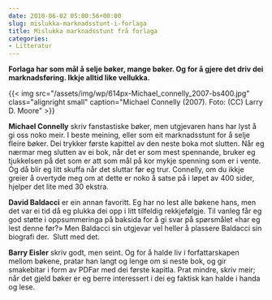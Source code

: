 ```yaml
---
date: 2010-06-02 05:00:56+00:00
slug: mislukka-marknadsstunt-i-forlaga
title: Mislukka marknadsstunt frå forlaga
categories:
- Litteratur
---
```


**Forlaga har som mål å selje bøker, mange bøker. Og for å gjere det driv dei marknadsføring. Ikkje alltid like vellukka.**

<!--more-->

{{< img src="/assets/img/wp/614px-Michael_connelly_2007-bs400.jpg" class="alignright small" caption="Michael Connelly (2007). Foto: (CC) Larry D. Moore" >}}

**Michael Connelly** skriv fanstastiske bøker, men utgjevaren hans har lyst å gi oss noko meir. I beste meining, eller som eit marknadsstunt for å selje fleire bøker. Dei trykker første kapittel av den neste boka mot slutten. Når eg nærmar meg slutten av ei bok, når det er som mest spennande, bruker eg tjukkelsen på det som er att som mål på kor mykje spenning som er i vente. Og då blir eg litt skuffa når det sluttar før eg trur. Connelly, om du ikkje greier å overtyde meg om at dette er noko å satse på i løpet av 400 sider, hjelper det lite med 30 ekstra.

**David Baldacci** er ein annan favoritt. Eg har no lest alle bøkene hans, men det var ei tid då eg plukka dei opp i litt tilfeldig rekkjefølgje. Til vanleg får eg god støtte i oppsummeringa på baksida for å gi svar på spørsmålet «har eg lest denne før?» Men Baldacci sin utgjevar vel heller å plassere Baldacci sin biografi der.  Slutt med det.

**Barry Eisler** skriv godt, men seint. Og for å halde liv i forfattarskapen mellom bøkene, pratar han langt og lenge om si neste bok, og gir smakebitar i form av PDFar med dei første kapitla. Prat mindre, skriv meir; når det gjeld bøker er eg berre interessert i dei eg faktisk kan halde i handa og lese.

